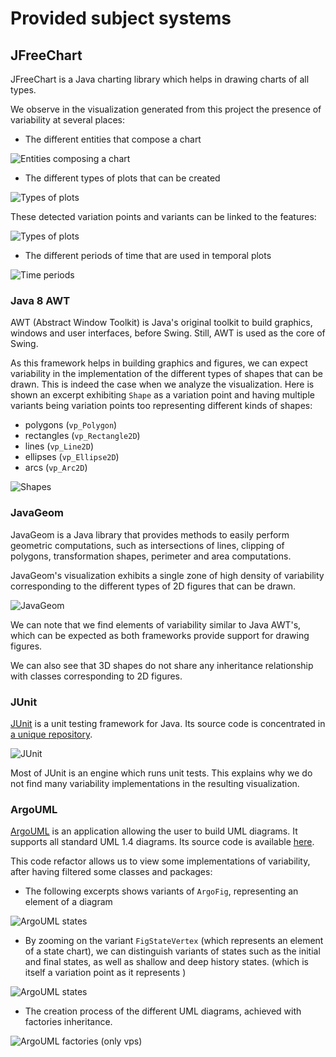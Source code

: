 # Provided subject systems

## JFreeChart

JFreeChart is a Java charting library which helps in drawing charts of all types.

We observe in the visualization generated from this project the presence of variability at several places:

- The different entities that compose a chart

![Entities composing a chart](subject-systems-screenshots/jfreechart_chart-entities.png)

- The different types of plots that can be created

![Types of plots](subject-systems-screenshots/jfreechart_plots.png)

These detected variation points and variants can be linked to the features:

![Types of plots](subject-systems-screenshots/jfreechart_plots_identified.png)

- The different periods of time that are used in temporal plots

![Time periods](subject-systems-screenshots/jfreechart_time-periods.png)


### Java 8 AWT

AWT (Abstract Window Toolkit) is Java's original toolkit to build graphics, windows and user interfaces, before Swing. Still, AWT is used as the core of Swing.

As this framework helps in building graphics and figures, we can expect variability in the implementation of the different types of shapes that can be drawn.
This is indeed the case when we analyze the visualization. Here is shown an excerpt exhibiting `Shape` as a variation point and having multiple variants being variation points too representing different kinds of shapes:
- polygons (`vp_Polygon`)
- rectangles (`vp_Rectangle2D`)
- lines (`vp_Line2D`)
- ellipses (`vp_Ellipse2D`)
- arcs (`vp_Arc2D`)

![Shapes](subject-systems-screenshots/awt_shapes.png)

### JavaGeom

JavaGeom is a Java library that provides methods to easily perform geometric computations, such as intersections of lines, clipping of polygons, transformation shapes, perimeter and area computations.

JavaGeom's visualization exhibits a single zone of high density of variability corresponding to the different types of 2D figures that can be drawn.

![JavaGeom](subject-systems-screenshots/javageom.png)

We can note that we find elements of variability similar to Java AWT's, which can be expected as both frameworks provide support for drawing figures.

We can also see that 3D shapes do not share any inheritance relationship with classes corresponding to 2D figures.

### JUnit

[JUnit](https://junit.org/junit4/) is a unit testing framework for Java. Its source code is concentrated in [a unique repository](https://github.com/junit-team/junit4/tree/r4.12).

![JUnit](subject-systems-screenshots/junit.png)

Most of JUnit is an engine which runs unit tests. This explains why we do not find many variability implementations in the resulting visualization.

### ArgoUML

[ArgoUML](http://argouml-spl.tigris.org/) is an application allowing the user to build UML diagrams. It supports all standard UML 1.4 diagrams.
Its source code is available [here](https://github.com/marcusvnac/argouml-spl/tree/bcae37308b13b7ee62da0867a77d21a0141a0f18).

This code refactor allows us to view some implementations of variability, after having filtered some classes and packages:

- The following excerpts shows variants of `ArgoFig`, representing an element of a diagram

![ArgoUML states](subject-systems-screenshots/argoUML_fig.png)

- By zooming on the variant `FigStateVertex` (which represents an element of a state chart), we can distinguish variants of states such as the initial and final states, as well as shallow and deep history states.
 (which is itself a variation point as it represents )

![ArgoUML states](splc2019-tool-screenshots/argoUML_state-elements.png)

- The creation process of the different UML diagrams, achieved with factories inheritance.

![ArgoUML factories (only vps)](splc2019-tool-screenshots/argoUML_factories.png)
